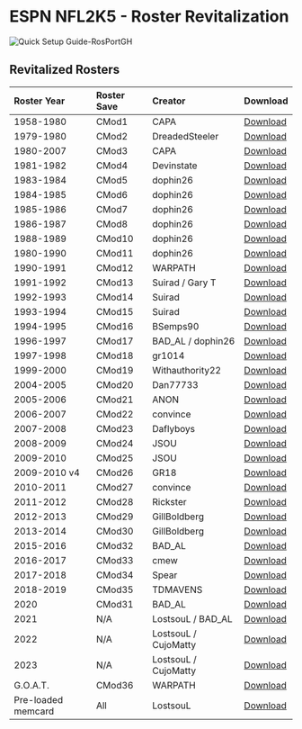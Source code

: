 # ESPN NFL2K5 - Roster Revitalization

![Quick Setup Guide-RosPortGH](https://user-images.githubusercontent.com/69597675/213512888-277153a7-8b34-4c20-8423-c108025eb2f0.png)

## Revitalized Rosters
| Roster Year | Roster Save | Creator | Download |
| :------------- | :------------- | :------------- | :------------- |
| 1958-1980 | CMod1 | CAPA | [Download](https://github.com/lostsoul63b/Roster-Revitalization/raw/main/ros/1958-1980-CMod1.zip) |
| 1979-1980 | CMod2 | DreadedSteeler | [Download](https://github.com/lostsoul63b/Roster-Revitalization/raw/main/ros/1979-1980-CMod2.zip) |
| 1980-2007 | CMod3 | CAPA | [Download](https://github.com/lostsoul63b/Roster-Revitalization/blob/main/ros/1980-2007-CMod3.zip) |
| 1981-1982 | CMod4 | Devinstate | [Download](https://github.com/lostsoul63b/Roster-Revitalization/blob/main/ros/1981-1982-CMod4.zip) |
| 1983-1984 | CMod5 | dophin26 | [Download](https://github.com/lostsoul63b/Roster-Revitalization/blob/main/ros/1983-1984-CMod5.zip) |
| 1984-1985 | CMod6 | dophin26 | [Download](https://github.com/lostsoul63b/Roster-Revitalization/blob/main/ros/1984-1985-CMod6.zip) |
| 1985-1986 | CMod7 | dophin26 | [Download](https://github.com/lostsoul63b/Roster-Revitalization/blob/main/ros/1985-1986-CMod7.zip) |
| 1986-1987 | CMod8 | dophin26 | [Download](https://github.com/lostsoul63b/Roster-Revitalization/blob/main/ros/1986-1987-CMod8.zip) |
| 1988-1989 | CMod10 | dophin26 | [Download](https://github.com/lostsoul63b/Roster-Revitalization/blob/main/ros/1988-1989-CMod10.zip) |
| 1980-1990 | CMod11 | dophin26 | [Download](https://github.com/lostsoul63b/Roster-Revitalization/blob/main/ros/1989-1990-CMod11.zip) |
| 1990-1991 | CMod12 | WARPATH | [Download](https://github.com/lostsoul63b/Roster-Revitalization/blob/main/ros/1990-1991-CMod12.zip) |
| 1991-1992 | CMod13 | Suirad / Gary T | [Download](https://github.com/lostsoul63b/Roster-Revitalization/blob/main/ros/1991-1992-CMod13.zip) |
| 1992-1993 | CMod14 | Suirad | [Download](https://github.com/lostsoul63b/Roster-Revitalization/blob/main/ros/1992-1993-CMod14.zip) |
| 1993-1994 | CMod15 | Suirad | [Download](https://github.com/lostsoul63b/Roster-Revitalization/blob/main/ros/1993-1994-CMod15.zip) |
| 1994-1995 | CMod16 | BSemps90 | [Download](https://github.com/lostsoul63b/Roster-Revitalization/blob/main/ros/1994-1995-CMod16.zip) |
| 1996-1997 | CMod17 | BAD_AL / dophin26 | [Download](https://github.com/lostsoul63b/Roster-Revitalization/blob/main/ros/1996-1997-CMod17.zip) |
| 1997-1998 | CMod18 | gr1014 | [Download](https://github.com/lostsoul63b/Roster-Revitalization/blob/main/ros/1997-1998-CMod18.zip) |
| 1999-2000 | CMod19 | Withauthority22 | [Download](https://github.com/lostsoul63b/Roster-Revitalization/blob/main/ros/1999-2000-CMod19.zip) |
| 2004-2005 | CMod20 | Dan77733 | [Download](https://github.com/lostsoul63b/Roster-Revitalization/blob/main/ros/2004-2005-CMod20.zip) |
| 2005-2006 | CMod21 | ANON | [Download](https://github.com/lostsoul63b/Roster-Revitalization/blob/main/ros/2005-2006-CMod21.zip) |
|2006-2007  | CMod22 | convince | [Download](https://github.com/lostsoul63b/Roster-Revitalization/blob/main/ros/2006-2007-CMod22.zip) |
| 2007-2008 | CMod23 | Daflyboys | [Download](https://github.com/lostsoul63b/Roster-Revitalization/blob/main/ros/2007-2008-CMod23.zip) |
| 2008-2009 | CMod24 | JSOU | [Download](https://github.com/lostsoul63b/Roster-Revitalization/blob/main/ros/2008-2009-CMod24.zip) |
| 2009-2010 | CMod25 | JSOU | [Download](https://github.com/lostsoul63b/Roster-Revitalization/blob/main/ros/2009-2010-CMod25.zip) |
| 2009-2010 v4 | CMod26 | GR18 | [Download](https://github.com/lostsoul63b/Roster-Revitalization/blob/main/ros/2009-2010%20v.4-CMod26.zip) |
| 2010-2011 | CMod27 | convince | [Download](https://github.com/lostsoul63b/Roster-Revitalization/blob/main/ros/2010-2011-CMod27.zip) |
| 2011-2012 | CMod28 | Rickster | [Download](https://github.com/lostsoul63b/Roster-Revitalization/blob/main/ros/2011-2012-CMod28.zip) |
| 2012-2013 | CMod29 | GillBoldberg | [Download](https://github.com/lostsoul63b/Roster-Revitalization/blob/main/ros/2012-2013-CMod29.zip) |
| 2013-2014 | CMod30 | GillBoldberg | [Download](https://github.com/lostsoul63b/Roster-Revitalization/blob/main/ros/2013-2014-CMod30.zip) |
| 2015-2016 | CMod32 | BAD_AL | [Download](https://github.com/lostsoul63b/Roster-Revitalization/blob/main/ros/2015-2016-CMod32.zip) |
| 2016-2017 | CMod33 | cmew | [Download](https://github.com/lostsoul63b/Roster-Revitalization/blob/main/ros/2016-2017-CMod33.zip) |
| 2017-2018 | CMod34 | Spear | [Download](https://github.com/lostsoul63b/Roster-Revitalization/blob/main/ros/2017-2018-CMod34.zip) |
| 2018-2019 | CMod35 | TDMAVENS | [Download](https://github.com/lostsoul63b/Roster-Revitalization/blob/main/ros/2018-2019-CMod35.zip) |
| 2020 | CMod31 | BAD_AL | [Download](https://github.com/lostsoul63b/Roster-Revitalization/blob/main/ros/2020-CMod31.zip) |
| 2021 | N/A | LostsouL / BAD_AL | [Download](https://github.com/lostsoul63b/NFL-2K21/tree/main/Rosters) |
| 2022 | N/A | LostsouL / CujoMatty | [Download](https://github.com/lostsoul63b/NFL2K5-Resurrected/blob/main/PCSX2/notes/NFL2022Ratings.md) |
| 2023 | N/A | LostsouL / CujoMatty | [Download](https://github.com/lostsoul63b/NFL-2K23/blob/main/files/Ratings.md) |
| G.O.A.T. | CMod36 | WARPATH | [Download](https://github.com/lostsoul63b/Roster-Revitalization/blob/main/ros/EveryTeamsBestPlayers-CMod36.zip) |
| Pre-loaded memcard | All | LostsouL | [Download](https://github.com/lostsoul63b/Roster-Revitalization/blob/main/ros/Pre-Loaded-memcard.zip) |
